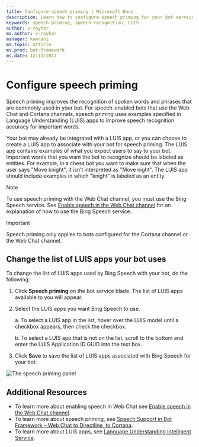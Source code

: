 ```yaml
---
title: Configure speech priming | Microsoft Docs
description: Learn how to configure speech priming for your bot service using the Azure Portal.
keywords: speech priming, speech recognition, LUIS
author: v-royhar
ms.author: v-royhar
manager: kamrani
ms.topic: article
ms.prod: bot-framework
ms.date: 12/13/2017
---
```


# Configure speech priming

Speech priming improves the recognition of spoken words and phrases that are commonly used in your bot. For speech-enabled bots that use the Web Chat and Cortana channels, speech priming uses examples specified in Language Understanding (LUIS) apps to improve speech recognition accuracy for important words.

Your bot may already be integrated with a LUIS app, or you can choose to create a LUIS app to associate with your bot for speech priming. The LUIS app contains examples of what you expect users to say to your bot. Important words that you want the bot to recognize should be labeled as entities. For example, in a chess bot you want to make sure that when the user says "Move knight", it isn’t interpreted as "Move night". The LUIS app should include examples in which "knight" is labeled as an entity.

> [!NOTE]
> To use speech priming with the Web Chat channel, you must use the Bing Speech service. See [Enable speech in the Web Chat channel](~/bot-service-channel-connect-webchat-speech.md) for an explanation of how to use the Bing Speech service.

> [!IMPORTANT]
> Speech priming only applies to bots configured for the Cortana channel or the Web Chat channel.

## Change the list of LUIS apps your bot uses

To change the list of LUIS apps used by Bing Speech with your bot, do the following:

1. Click **Speech priming** on the bot service blade. The list of LUIS apps available to you will appear.
2. Select the LUIS apps you want Bing Speech to use.
 
    a. To select a LUIS app in the list, hover over the LUIS model until a checkbox appears, then check the checkbox.
     
    b. To select a LUIS app that is not on the list, scroll to the bottom and enter the LUIS Application ID GUID into the text box.
     
3. Click **Save** to save the list of LUIS apps associated with Bing Speech for your bot.

![The speech priming panel](~/media/bot-service-manage-speech-priming/speech-priming.png)

## Additional Resources

- To learn more about enabling speech in Web Chat see [Enable speech in the Web Chat channel](~/bot-service-channel-connect-webchat-speech.md).
- To learn more about speech priming, see [Speech Support in Bot Framework – Web Chat to Directline, to Cortana](https://blog.botframework.com/2017/06/26/Speech-To-Text/).
- To learn more about LUIS apps, see [Language Understanding Intelligent Service](https://www.luis.ai).
